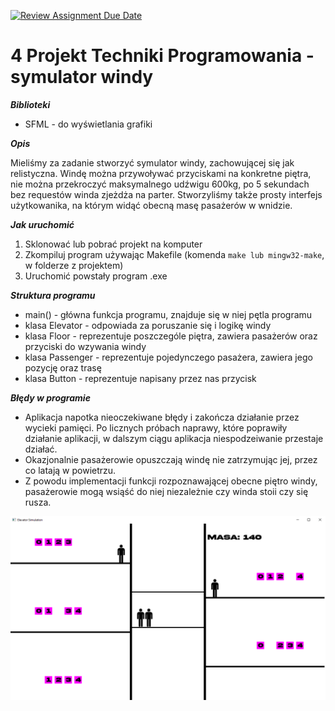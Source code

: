 [![Review Assignment Due Date](https://classroom.github.com/assets/deadline-readme-button-24ddc0f5d75046c5622901739e7c5dd533143b0c8e959d652212380cedb1ea36.svg)](https://classroom.github.com/a/LeiQP3NV)

#  4 Projekt Techniki Programowania - symulator windy

***Biblioteki***
- SFML - do wyświetlania grafiki

***Opis***

Mieliśmy za zadanie stworzyć symulator windy, zachowującej się jak relistyczna. Windę można przywoływać przyciskami na konkretne piętra, nie można przekroczyć maksymalnego udźwigu 600kg, po 5 sekundach bez requestów winda zjeżdża na parter. Stworzyliśmy także prosty interfejs użytkowanika, na którym widąć obecną masę pasażerów w wnidzie.

***Jak uruchomić***
1. Sklonować lub pobrać projekt na komputer
2. Zkompiluj program używając Makefile (komenda `make lub mingw32-make`, w folderze z projektem)
3. Uruchomić powstały program .exe

***Struktura programu***
- main() - główna funkcja programu, znajduje się w niej pętla programu
- klasa Elevator - odpowiada za poruszanie się i logikę windy
- klasa Floor - reprezentuje poszczególe piętra, zawiera pasażerów oraz przyciski do wzywania windy
- klasa Passenger - reprezentuje pojedynczego pasażera, zawiera jego pozycję oraz trasę
- klasa Button - reprezentuje napisany przez nas przycisk

***Błędy w programie***
- Aplikacja napotka nieoczekiwane błędy i zakończa działanie przez wycieki pamięci. Po licznych próbach naprawy, które poprawiły działanie aplikacji, w dalszym ciągu aplikacja niespodzeiwanie przestaje działać.
- Okazjonalnie pasażerowie opuszczają windę nie zatrzymując jej, przez co latają w powietrzu.
- Z powodu implementacji funkcji rozpoznawającej obecne piętro windy, pasażerowie mogą wsiąść do niej niezależnie czy winda stoii czy się rusza.


![screen shot](image.png)